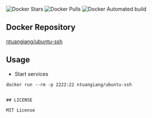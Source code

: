 ![Docker Stars](https://img.shields.io/docker/stars/ntuangiang/ubuntu-ssh.svg)
![Docker Pulls](https://img.shields.io/docker/pulls/ntuangiang/ubuntu-ssh.svg)
![Docker Automated build](https://img.shields.io/docker/automated/ntuangiang/ubuntu-ssh.svg)

## Docker Repository
[ntuangiang/ubuntu-ssh](https://hub.docker.com/r/ntuangiang/ubuntu-ssh) 

## Usage
- Start services

```shell script
docker run --rm -p 2222:22 ntuangiang/ubuntu-ssh
```

```

## LICENSE

MIT License
